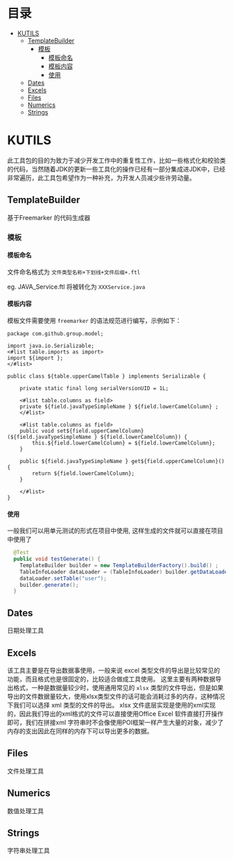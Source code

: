 # 目录

* [KUTILS](#kutils)
  * [TemplateBuilder](#templatebuilder)
    * [模板](#generateTemplate)
      * [模板命名](#generateTemplate)
      * [模板内容](#generateTemplate)
      * [使用](#TemplateBuilderUse)
  * [Dates](#dates)
  * [Excels](#excels)
  * [Files](#files)
  * [Numerics](#numerics)
  * [Strings](#strings)



# KUTILS 
 此工具包的目的为致力于减少开发工作中的重复性工作，比如一些格式化和校验类的代码，当然随着JDK的更新一些工具化的操作已经有一部分集成进JDK中，已经非常遍历，此工具包希望作为一种补充，为开发人员减少些许劳动量。

## TemplateBuilder
基于Freemarker 的代码生成器
### <span id="generateTemplate">模板</span>
#### 模板命名

  文件命名格式为 `文件类型名称+下划线+文件后缀+.ftl`
  
  eg. JAVA_Service.ftl 将被转化为 `XXXService.java`
  
#### 模板内容

模板文件需要使用 `freemarker` 的语法规范进行编写，示例如下：

```freemarker
package com.github.group.model;

import java.io.Serializable;
<#list table.imports as import>
import ${import };
</#list>

public class ${table.upperCamelTable } implements Serializable {

	private static final long serialVersionUID = 1L;
	
	<#list table.columns as field>
	private ${field.javaTypeSimpleName } ${field.lowerCamelColumn} ;
	</#list>
	
	<#list table.columns as field>
	public void set${field.upperCamelColumn}(${field.javaTypeSimpleName } ${field.lowerCamelColumn}) {
		this.${field.lowerCamelColumn} = ${field.lowerCamelColumn};
	}
	
	public ${field.javaTypeSimpleName } get${field.upperCamelColumn}() {
		return ${field.lowerCamelColumn};
	}
	
	</#list>
}
```
#### <span id="TemplateBuilderUse">使用</span>
一般我们可以用单元测试的形式在项目中使用, 这样生成的文件就可以直接在项目中使用了

```java
  @Test
  public void testGenerate() {
    TemplateBuilder builder = new TemplateBuilderFactory().build() ;
    TableInfoLoader dataLoader = (TableInfoLoader) builder.getDataLoader() ;
    dataLoader.setTable("user");
    builder.generate();
  }
```
## Dates
 日期处理工具
## Excels
 该工具主要是在导出数据事使用，一般来说 excel 类型文件的导出是比较常见的功能，而且格式也是很固定的，比较适合做成工具使用。
这里主要有两种数据导出格式，一种是数据量较少时，使用通用常见的 `xlsx` 类型的文件导出，但是如果导出的文件数据量较大，使用xlsx类型文件的话可能会消耗过多的内存，这种情况下我们可以选择 xml 类型的文件的导出。
xlsx 文件底层实现是使用的xml实现的，因此我们导出的xml格式的文件可以直接使用Office Excel 软件直接打开操作即可，我们在拼接xml 字符串时不会像使用POI框架一样产生大量的对象，减少了内存的支出因此在同样的内存下可以导出更多的数据。
## Files
 文件处理工具
## Numerics
数值处理工具
## Strings
字符串处理工具

